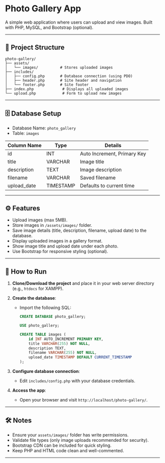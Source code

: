 # Photo Gallery App

A simple web application where users can upload and view images. Built with PHP, MySQL, and Bootstrap (optional).

---

## 📂 Project Structure

```
photo-gallery/
├── assets/
│   └── images/          # Stores uploaded images
├── includes/
│   ├── config.php       # Database connection (using PDO)
│   ├── header.php       # Site header and navigation
│   └── footer.php       # Site footer
├── index.php             # Displays all uploaded images
└── upload.php            # Form to upload new images
```

---

## 🗄️ Database Setup

- Database Name: `photo_gallery`
- Table: `images`

| Column Name  | Type         | Details                      |
|--------------|--------------|-------------------------------|
| id           | INT          | Auto Increment, Primary Key  |
| title        | VARCHAR      | Image title                  |
| description  | TEXT         | Image description            |
| filename     | VARCHAR      | Saved filename               |
| upload_date  | TIMESTAMP    | Defaults to current time     |

---

## ⚙️ Features

- Upload images (max 5MB).
- Store images in `/assets/images/` folder.
- Save image details (title, description, filename, upload date) to the database.
- Display uploaded images in a gallery format.
- Show image title and upload date under each photo.
- Use Bootstrap for responsive styling (optional).

---

## 🚀 How to Run

1. **Clone/Download the project** and place it in your web server directory (e.g., `htdocs` for XAMPP).

2. **Create the database**:
    - Import the following SQL:
      ```sql
      CREATE DATABASE photo_gallery;
      
      USE photo_gallery;
      
      CREATE TABLE images (
          id INT AUTO_INCREMENT PRIMARY KEY,
          title VARCHAR(255) NOT NULL,
          description TEXT,
          filename VARCHAR(255) NOT NULL,
          upload_date TIMESTAMP DEFAULT CURRENT_TIMESTAMP
      );
      ```

3. **Configure database connection**:
    - Edit `includes/config.php` with your database credentials.

4. **Access the app**:
    - Open your browser and visit `http://localhost/photo-gallery/`.

---

## 🛠️ Notes

- Ensure your `assets/images/` folder has write permissions.
- Validate file types (only image uploads recommended for security).
- Bootstrap CDN can be included for quick styling.
- Keep PHP and HTML code clean and well-commented.

---
